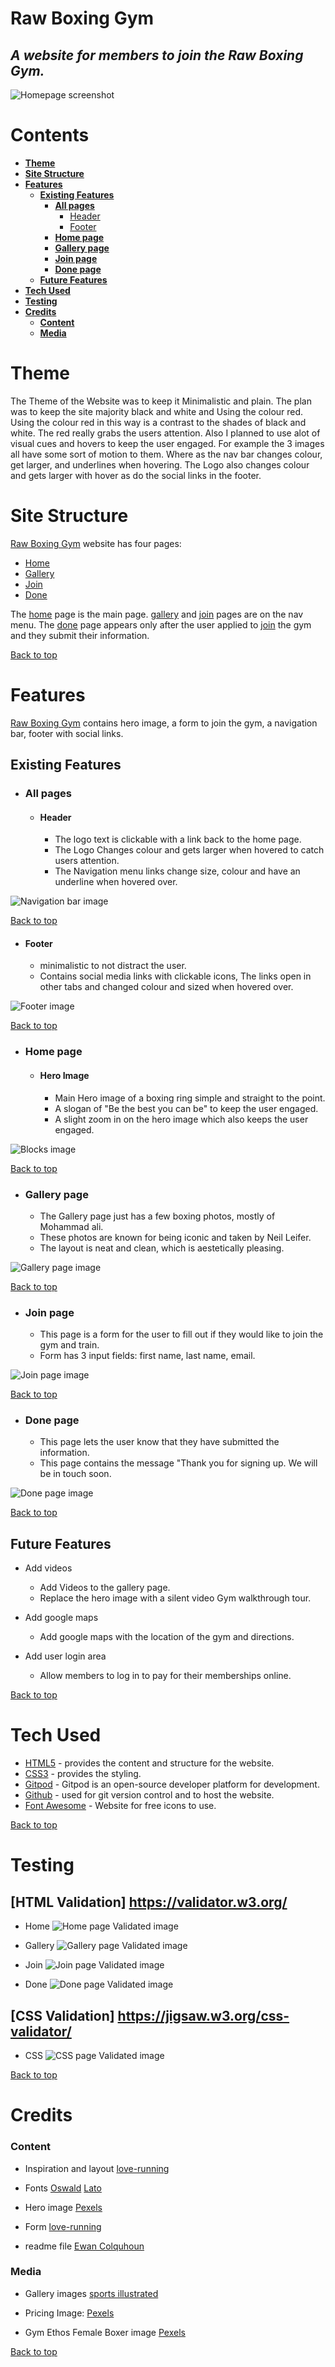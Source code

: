 # Raw Boxing Gym
## _A website for members to join the Raw Boxing Gym._

![Homepage screenshot](/assets/images/readme-images/readme1.JPG "Homepage")

# Contents
* [**Theme**](<#theme>)
* [**Site Structure**](<#site-structure>)
* [**Features**](<#features>)
    * [**Existing Features**](<#existing-features>)
        * [**All pages**](<#all-pages>)
            * [Header](<#header>)
            * [Footer](<#footer>)
        * [**Home page**](<#home-page>)
        * [**Gallery page**](<#gallery-page>)
        * [**Join page**](<#join-page>)
        * [**Done page**](<#done-page>)
    * [**Future Features**](<#future-features>)
* [**Tech Used**](<#tech-used>)
* [**Testing**](<#testing>)
* [**Credits**](<#credits>)
    * [**Content**](<#content>)
    * [**Media**](<#media>)

# Theme
The Theme of the Website was to keep it Minimalistic and plain.
The plan was to keep the site majority black and white and Using the colour red.
Using the colour red in this way is a contrast to the shades of black and white.
The red really grabs the users attention.
Also I planned to use alot of visual cues and hovers to keep the user engaged.
For example the 3 images all have some sort of motion to them. 
Where as the nav bar changes colour, get larger, and underlines when hovering.
The Logo also changes colour and gets larger with hover as do the social links in the footer.

# Site Structure

[Raw Boxing Gym](https://tonyjrafter.github.io/boxing-gym/) website has four pages:

 * [Home](index.html)
 * [Gallery](gallery.html)
 * [Join](join.html)
 * [Done](done.html)

The [home](index.html) page is the main page.
[gallery](gallery.html) and [join](join.html) pages are on the nav menu. The [done](done.html) page appears only after the user applied to [join](join.html) the gym and they submit their information.

[Back to top](<#contents>)

# Features

[Raw Boxing Gym](https://tonyjrafter.github.io/boxing-gym/) contains hero image, a form to join the gym, a navigation bar, footer with social links.

## Existing Features

* ### All pages

  * #### Header

    * The logo text is clickable with a link back to the home page.
    * The Logo Changes colour and gets larger when hovered to catch users attention.
    * The Navigation menu links change size, colour and have an underline when hovered over.

![Navigation bar image](/assets/images/readme-images/readme2.JPG)

[Back to top](<#contents>)

  * #### Footer

    * minimalistic to not distract the user.
    * Contains social media links with clickable icons, The links open in other tabs and changed colour and sized when hovered over.


![Footer image](/assets/images/readme-images/readme3.JPG)

[Back to top](<#contents>)

* ### Home page

  * #### Hero Image

      * Main Hero image of a boxing ring simple and straight to the point.
      * A slogan of "Be the best you can be" to keep the user engaged.
      * A slight zoom in on the hero image which also keeps the user engaged.

![Blocks image](/assets/images/readme-images/readme1.JPG)

[Back to top](<#Raw Boxing Gym>)

* ### Gallery page

    * The Gallery page just has a few boxing photos, mostly of Mohammad ali.
    * These photos are known for being iconic and taken by Neil Leifer.
    * The layout is neat and clean, which is aestetically pleasing.

![Gallery page image](/assets/images/readme-images/readme4.JPG)

[Back to top](<#contents>)

* ### Join page

    * This page is a form for the user to fill out if they would like to join the gym and train.
    * Form has 3 input fields: first name, last name, email.

![Join page image](/assets/images/readme-images/readme5.JPG)

[Back to top](<#contents>)

* ### Done page

    * This page lets the user know that they have submitted the information.
    * This page contains the message "Thank you for signing up. We will be in touch soon.

![Done page image](/assets/images/readme-images/readme6.JPG)

[Back to top](<#contents>)

## Future Features

* Add videos
    * Add Videos to the gallery page.
    * Replace the hero image with a silent video Gym walkthrough tour.

* Add google maps
    * Add google maps with the location of the gym and directions.
    
* Add user login area
    * Allow members to log in to pay for their memberships online.
    

[Back to top](<#contents>)

# Tech Used
* [HTML5](https://html.spec.whatwg.org/) - provides the content and structure for the website.
* [CSS3](https://www.w3.org/Style/CSS/Overview.en.html) - provides the styling.
* [Gitpod](https://gitpod.io/) - Gitpod is an open-source developer platform for development.
* [Github](https://github.com/) - used for git version control and to host the website.
* [Font Awesome](https://fontawesome.com/) - Website for free icons to use.

[Back to top](<#contents>)

# Testing
## [HTML Validation] https://validator.w3.org/
* Home
![Home page Validated image](/assets/images/readme-images/test1.JPG)

* Gallery
![Gallery page Validated image](/assets/images/readme-images/test2.JPG)

* Join
![Join page Validated image](/assets/images/readme-images/test3.JPG)

* Done
![Done page Validated image](/assets/images/readme-images/test4.JPG)

## [CSS Validation] https://jigsaw.w3.org/css-validator/
* CSS
![CSS page Validated image](/assets/images/readme-images/test5.JPG)

[Back to top](<#contents>)

# Credits
### Content

* Inspiration and layout [love-running](https://github.com/Code-Institute-Org/love-running-2.0)

* Fonts [Oswald](https://fonts.google.com/specimen/Oswald) [Lato](https://fonts.google.com/specimen/Lato?query=lato)

* Hero image [Pexels](https://www.pexels.com/photo/an-empty-boxing-ring-8612028/)

* Form [love-running](https://github.com/Code-Institute-Org/love-running-2.0) 

* readme file [Ewan Colquhoun](https://github.com/EwanColquhoun/wawaswoods#readme)

### Media
* Gallery images [sports illustrated](https://www.si.com/boxing/2014/03/26/neil-leifers-iconic-boxing-photos#gid=ci02558ead5008279d&pid=neil-leifer-and-muhammad-ali)

* Pricing Image: [Pexels](https://www.pexels.com/photo/silhouette-of-person-in-boxing-gym-8736743/)

* Gym Ethos Female Boxer image [Pexels](https://www.pexels.com/photo/woman-wearing-red-boxing-gloves-sweating-on-the-gym-7261727/)

[Back to top](<#contents>)